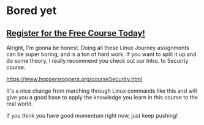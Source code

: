 # Bored yet
##  [Register for the Free Course Today!](https://roppers.thinkific.com/courses/computing-fundamentals)
Alright, I'm gonna be honest. Doing all these Linux Journey assignments can be super boring, and is a ton of hard work. If you want to split it up and do some theory, I really recommend you check out our Intro. to Security course. 

<https://www.hoppersroppers.org/courseSecurity.html>


It's a nice change from marching through Linux commands like this and will give you a good base to apply the knowledge you learn in this course to the real world. 

If you think you have good momentum right now, just keep pushing! 